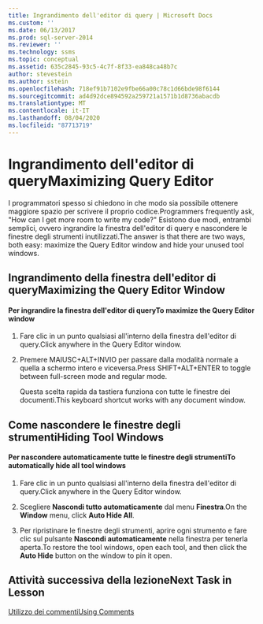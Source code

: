 ```yaml
---
title: Ingrandimento dell'editor di query | Microsoft Docs
ms.custom: ''
ms.date: 06/13/2017
ms.prod: sql-server-2014
ms.reviewer: ''
ms.technology: ssms
ms.topic: conceptual
ms.assetid: 635c2845-93c5-4c7f-8f33-ea848ca48b7c
author: stevestein
ms.author: sstein
ms.openlocfilehash: 718ef91b7102e9fbe66a00c78c1d66bde98f6144
ms.sourcegitcommit: ad4d92dce894592a259721a1571b1d8736abacdb
ms.translationtype: MT
ms.contentlocale: it-IT
ms.lasthandoff: 08/04/2020
ms.locfileid: "87713719"
---
```

# <a name="maximizing-query-editor"></a><span data-ttu-id="ad4af-102">Ingrandimento dell'editor di query</span><span class="sxs-lookup"><span data-stu-id="ad4af-102">Maximizing Query Editor</span></span>
  <span data-ttu-id="ad4af-103">I programmatori spesso si chiedono in che modo sia possibile ottenere maggiore spazio per scrivere il proprio codice.</span><span class="sxs-lookup"><span data-stu-id="ad4af-103">Programmers frequently ask, "How can I get more room to write my code?"</span></span> <span data-ttu-id="ad4af-104">Esistono due modi, entrambi semplici, ovvero ingrandire la finestra dell'editor di query e nascondere le finestre degli strumenti inutilizzati.</span><span class="sxs-lookup"><span data-stu-id="ad4af-104">The answer is that there are two ways, both easy: maximize the Query Editor window and hide your unused tool windows.</span></span>  
  
## <a name="maximizing-the-query-editor-window"></a><span data-ttu-id="ad4af-105">Ingrandimento della finestra dell'editor di query</span><span class="sxs-lookup"><span data-stu-id="ad4af-105">Maximizing the Query Editor Window</span></span>  
  
#### <a name="to-maximize-the-query-editor-window"></a><span data-ttu-id="ad4af-106">Per ingrandire la finestra dell'editor di query</span><span class="sxs-lookup"><span data-stu-id="ad4af-106">To maximize the Query Editor window</span></span>  
  
1.  <span data-ttu-id="ad4af-107">Fare clic in un punto qualsiasi all'interno della finestra dell'editor di query.</span><span class="sxs-lookup"><span data-stu-id="ad4af-107">Click anywhere in the Query Editor window.</span></span>  
  
2.  <span data-ttu-id="ad4af-108">Premere MAIUSC+ALT+INVIO per passare dalla modalità normale a quella a schermo intero e viceversa.</span><span class="sxs-lookup"><span data-stu-id="ad4af-108">Press SHIFT+ALT+ENTER to toggle between full-screen mode and regular mode.</span></span>  
  
     <span data-ttu-id="ad4af-109">Questa scelta rapida da tastiera funziona con tutte le finestre dei documenti.</span><span class="sxs-lookup"><span data-stu-id="ad4af-109">This keyboard shortcut works with any document window.</span></span>  
  
## <a name="hiding-tool-windows"></a><span data-ttu-id="ad4af-110">Come nascondere le finestre degli strumenti</span><span class="sxs-lookup"><span data-stu-id="ad4af-110">Hiding Tool Windows</span></span>  
  
#### <a name="to-automatically-hide-all-tool-windows"></a><span data-ttu-id="ad4af-111">Per nascondere automaticamente tutte le finestre degli strumenti</span><span class="sxs-lookup"><span data-stu-id="ad4af-111">To automatically hide all tool windows</span></span>  
  
1.  <span data-ttu-id="ad4af-112">Fare clic in un punto qualsiasi all'interno della finestra dell'editor di query.</span><span class="sxs-lookup"><span data-stu-id="ad4af-112">Click anywhere in the Query Editor window.</span></span>  
  
2.  <span data-ttu-id="ad4af-113">Scegliere **Nascondi tutto automaticamente** dal menu **Finestra**.</span><span class="sxs-lookup"><span data-stu-id="ad4af-113">On the **Window** menu, click **Auto Hide All**.</span></span>  
  
3.  <span data-ttu-id="ad4af-114">Per ripristinare le finestre degli strumenti, aprire ogni strumento e fare clic sul pulsante **Nascondi automaticamente** nella finestra per tenerla aperta.</span><span class="sxs-lookup"><span data-stu-id="ad4af-114">To restore the tool windows, open each tool, and then click the **Auto Hide** button on the window to pin it open.</span></span>  
  
## <a name="next-task-in-lesson"></a><span data-ttu-id="ad4af-115">Attività successiva della lezione</span><span class="sxs-lookup"><span data-stu-id="ad4af-115">Next Task in Lesson</span></span>  
 [<span data-ttu-id="ad4af-116">Utilizzo dei commenti</span><span class="sxs-lookup"><span data-stu-id="ad4af-116">Using Comments</span></span>](lesson-2-4-using-comments.md)  
  
  
